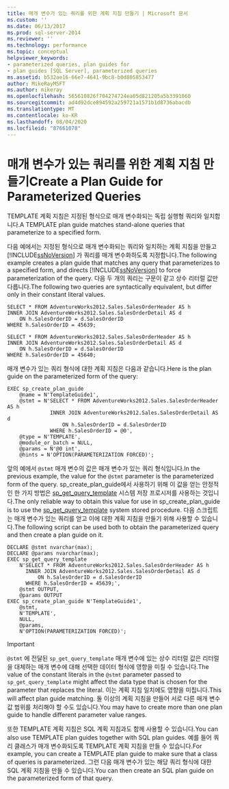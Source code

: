 ```yaml
---
title: 매개 변수가 있는 쿼리를 위한 계획 지침 만들기 | Microsoft 문서
ms.custom: ''
ms.date: 06/13/2017
ms.prod: sql-server-2014
ms.reviewer: ''
ms.technology: performance
ms.topic: conceptual
helpviewer_keywords:
- parameterized queries, plan guides for
- plan guides [SQL Server], parameterized queries
ms.assetid: b532ae16-66e7-4641-9bc8-b0d805853477
author: MikeRayMSFT
ms.author: mikeray
ms.openlocfilehash: 565610826f704274724ea05d821205a5b3391060
ms.sourcegitcommit: ad4d92dce894592a259721a1571b1d8736abacdb
ms.translationtype: MT
ms.contentlocale: ko-KR
ms.lasthandoff: 08/04/2020
ms.locfileid: "87661078"
---
```

# <a name="create-a-plan-guide-for-parameterized-queries"></a><span data-ttu-id="6a936-102">매개 변수가 있는 쿼리를 위한 계획 지침 만들기</span><span class="sxs-lookup"><span data-stu-id="6a936-102">Create a Plan Guide for Parameterized Queries</span></span>
  <span data-ttu-id="6a936-103">TEMPLATE 계획 지침은 지정된 형식으로 매개 변수화되는 독립 실행형 쿼리와 일치합니다.</span><span class="sxs-lookup"><span data-stu-id="6a936-103">A TEMPLATE plan guide matches stand-alone queries that parameterize to a specified form.</span></span>  
  
 <span data-ttu-id="6a936-104">다음 예에서는 지정된 형식으로 매개 변수화되는 쿼리와 일치하는 계획 지침을 만들고 [!INCLUDE[ssNoVersion](../../includes/ssnoversion-md.md)] 가 쿼리를 매개 변수화하도록 지정합니다.</span><span class="sxs-lookup"><span data-stu-id="6a936-104">The following example creates a plan guide that matches any query that parameterizes to a specified form, and directs [!INCLUDE[ssNoVersion](../../includes/ssnoversion-md.md)] to force parameterization of the query.</span></span> <span data-ttu-id="6a936-105">다음 두 개의 쿼리는 구문이 같고 상수 리터럴 값만 다릅니다.</span><span class="sxs-lookup"><span data-stu-id="6a936-105">The following two queries are syntactically equivalent, but differ only in their constant literal values.</span></span>  
  
```  
SELECT * FROM AdventureWorks2012.Sales.SalesOrderHeader AS h  
INNER JOIN AdventureWorks2012.Sales.SalesOrderDetail AS d   
    ON h.SalesOrderID = d.SalesOrderID  
WHERE h.SalesOrderID = 45639;  
  
SELECT * FROM AdventureWorks2012.Sales.SalesOrderHeader AS h  
INNER JOIN AdventureWorks2012.Sales.SalesOrderDetail AS d   
    ON h.SalesOrderID = d.SalesOrderID  
WHERE h.SalesOrderID = 45640;  
```  
  
 <span data-ttu-id="6a936-106">매개 변수가 있는 쿼리 형식에 대한 계획 지침은 다음과 같습니다.</span><span class="sxs-lookup"><span data-stu-id="6a936-106">Here is the plan guide on the parameterized form of the query:</span></span>  
  
```  
EXEC sp_create_plan_guide   
    @name = N'TemplateGuide1',  
    @stmt = N'SELECT * FROM AdventureWorks2012.Sales.SalesOrderHeader AS h  
              INNER JOIN AdventureWorks2012.Sales.SalesOrderDetail AS d   
                  ON h.SalesOrderID = d.SalesOrderID  
              WHERE h.SalesOrderID = @0',  
    @type = N'TEMPLATE',  
    @module_or_batch = NULL,  
    @params = N'@0 int',  
    @hints = N'OPTION(PARAMETERIZATION FORCED)';  
```  
  
 <span data-ttu-id="6a936-107">앞의 예에서 `@stmt` 매개 변수의 값은 매개 변수가 있는 쿼리 형식입니다.</span><span class="sxs-lookup"><span data-stu-id="6a936-107">In the previous example, the value for the `@stmt` parameter is the parameterized form of the query.</span></span> <span data-ttu-id="6a936-108">sp_create_plan_guide에서 사용하기 위해 이 값을 얻는 안정적인 한 가지 방법은 [sp_get_query_template](/sql/relational-databases/system-stored-procedures/sp-get-query-template-transact-sql) 시스템 저장 프로시저를 사용하는 것입니다.</span><span class="sxs-lookup"><span data-stu-id="6a936-108">The only reliable way to obtain this value for use in sp_create_plan_guide is to use the [sp_get_query_template](/sql/relational-databases/system-stored-procedures/sp-get-query-template-transact-sql) system stored procedure.</span></span> <span data-ttu-id="6a936-109">다음 스크립트는 매개 변수가 있는 쿼리를 얻고 이에 대한 계획 지침을 만들기 위해 사용할 수 있습니다.</span><span class="sxs-lookup"><span data-stu-id="6a936-109">The following script can be used both to obtain the parameterized query and then create a plan guide on it.</span></span>  
  
```  
DECLARE @stmt nvarchar(max);  
DECLARE @params nvarchar(max);  
EXEC sp_get_query_template   
    N'SELECT * FROM AdventureWorks2012.Sales.SalesOrderHeader AS h  
      INNER JOIN AdventureWorks2012.Sales.SalesOrderDetail AS d   
          ON h.SalesOrderID = d.SalesOrderID  
      WHERE h.SalesOrderID = 45639;',  
    @stmt OUTPUT,   
    @params OUTPUT  
EXEC sp_create_plan_guide N'TemplateGuide1',   
    @stmt,   
    N'TEMPLATE',   
    NULL,   
    @params,   
    N'OPTION(PARAMETERIZATION FORCED)';  
```  
  
> [!IMPORTANT]  
>  <span data-ttu-id="6a936-110">`@stmt` 에 전달된 `sp_get_query_template` 매개 변수에 있는 상수 리터럴 값은 리터럴을 대체하는 매개 변수에 대해 선택한 데이터 형식에 영향을 미칠 수 있습니다.</span><span class="sxs-lookup"><span data-stu-id="6a936-110">The value of the constant literals in the `@stmt` parameter passed to `sp_get_query_template` might affect the data type that is chosen for the parameter that replaces the literal.</span></span> <span data-ttu-id="6a936-111">이는 계획 지침 일치에도 영향을 미칩니다.</span><span class="sxs-lookup"><span data-stu-id="6a936-111">This will affect plan guide matching.</span></span> <span data-ttu-id="6a936-112">둘 이상의 계획 지침을 만들어 서로 다른 매개 변수 값 범위를 처리해야 할 수도 있습니다.</span><span class="sxs-lookup"><span data-stu-id="6a936-112">You may have to create more than one plan guide to handle different parameter value ranges.</span></span>  
  
 <span data-ttu-id="6a936-113">또한 TEMPLATE 계획 지침은 SQL 계획 지침과도 함께 사용할 수 있습니다.</span><span class="sxs-lookup"><span data-stu-id="6a936-113">You can also use TEMPLATE plan guides together with SQL plan guides.</span></span> <span data-ttu-id="6a936-114">예를 들어 쿼리 클래스가 매개 변수화되도록 TEMPLATE 계획 지침을 만들 수 있습니다.</span><span class="sxs-lookup"><span data-stu-id="6a936-114">For example, you can create a TEMPLATE plan guide to make sure that a class of queries is parameterized.</span></span> <span data-ttu-id="6a936-115">그런 다음 매개 변수가 있는 해당 쿼리 형식에 대한 SQL 계획 지침을 만들 수 있습니다.</span><span class="sxs-lookup"><span data-stu-id="6a936-115">You can then create an SQL plan guide on the parameterized form of that query.</span></span>  
  
  
